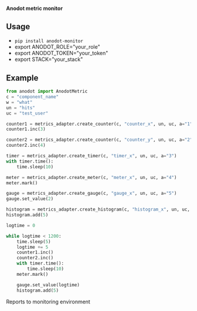 #### Anodot metric monitor

## Usage
- `pip install anodot-monitor`
- export ANODOT_ROLE="your_role"
- export ANODOT_TOKEN="your_token"
- export STACK="your_stack"

## Example
```python
from anodot import AnodotMetric
c = "component_name"
w = "what"
un = "hits"
uc = "test_user"

counter1 = metrics_adapter.create_counter(c, "counter_x", un, uc, a="1")
counter1.inc(3)

counter2 = metrics_adapter.create_counter(c, "counter_y", un, uc, a="2")
counter2.inc(4)

timer = metrics_adapter.create_timer(c, "timer_x", un, uc, a="3")
with timer.time():
    time.sleep(10)

meter = metrics_adapter.create_meter(c, "meter_x", un, uc, a="4")
meter.mark()

gauge = metrics_adapter.create_gauge(c, "gauge_x", un, uc, a="5")
gauge.set_value(2)

histogram = metrics_adapter.create_histogram(c, "histogram_x", un, uc, a="6")
histogram.add(5)

logtime = 0

while logtime < 1200:
    time.sleep(5)
    logtime += 5
    counter1.inc()
    counter2.inc()
    with timer.time():
        time.sleep(10)
    meter.mark()

    gauge.set_value(logtime)
    histogram.add(5)
```

Reports to monitoring environment